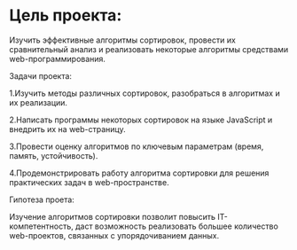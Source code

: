 
# Цель проекта:

Изучить эффективные алгоритмы сортировок, провести их сравнительный анализ и реализовать некоторые алгоритмы средствами web-программирования.

Задачи проекта:

1.Изучить методы различных сортировок, разобраться в алгоритмах  и их реализации.

2.Написать программы некоторых сортировок на языке JavaScript и внедрить их на web-страницу.

3.Провести оценку алгоритмов по ключевым параметрам (время, память, устойчивость).

4.Продемонстрировать работу алгоритма сортировки для решения практических задач в web-пространстве.

Гипотеза проета:

Изучение алгоритмов сортировки позволит повысить IT-компетентность, даст возможность реализовать большее количество web-проектов, связанных с упорядочиванием данных.
